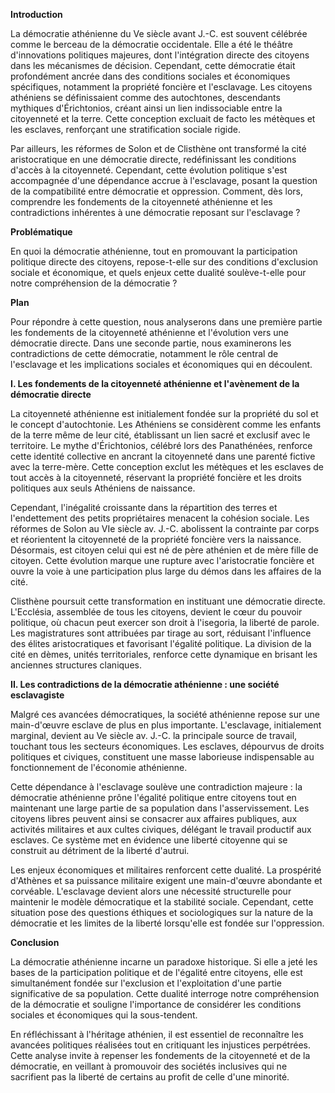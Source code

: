 **Introduction**

La démocratie athénienne du Ve siècle avant J.-C. est souvent célébrée comme le berceau de la démocratie occidentale. Elle a été le théâtre d'innovations politiques majeures, dont l'intégration directe des citoyens dans les mécanismes de décision. Cependant, cette démocratie était profondément ancrée dans des conditions sociales et économiques spécifiques, notamment la propriété foncière et l'esclavage. Les citoyens athéniens se définissaient comme des autochtones, descendants mythiques d'Érichtonios, créant ainsi un lien indissociable entre la citoyenneté et la terre. Cette conception excluait de facto les métèques et les esclaves, renforçant une stratification sociale rigide.

Par ailleurs, les réformes de Solon et de Clisthène ont transformé la cité aristocratique en une démocratie directe, redéfinissant les conditions d'accès à la citoyenneté. Cependant, cette évolution politique s'est accompagnée d'une dépendance accrue à l'esclavage, posant la question de la compatibilité entre démocratie et oppression. Comment, dès lors, comprendre les fondements de la citoyenneté athénienne et les contradictions inhérentes à une démocratie reposant sur l'esclavage ?

**Problématique**

En quoi la démocratie athénienne, tout en promouvant la participation politique directe des citoyens, repose-t-elle sur des conditions d'exclusion sociale et économique, et quels enjeux cette dualité soulève-t-elle pour notre compréhension de la démocratie ?

**Plan**

Pour répondre à cette question, nous analyserons dans une première partie les fondements de la citoyenneté athénienne et l'évolution vers une démocratie directe. Dans une seconde partie, nous examinerons les contradictions de cette démocratie, notamment le rôle central de l'esclavage et les implications sociales et économiques qui en découlent.

**I. Les fondements de la citoyenneté athénienne et l'avènement de la démocratie directe**

La citoyenneté athénienne est initialement fondée sur la propriété du sol et le concept d'autochtonie. Les Athéniens se considèrent comme les enfants de la terre même de leur cité, établissant un lien sacré et exclusif avec le territoire. Le mythe d'Érichtonios, célébré lors des Panathénées, renforce cette identité collective en ancrant la citoyenneté dans une parenté fictive avec la terre-mère. Cette conception exclut les métèques et les esclaves de tout accès à la citoyenneté, réservant la propriété foncière et les droits politiques aux seuls Athéniens de naissance.

Cependant, l'inégalité croissante dans la répartition des terres et l'endettement des petits propriétaires menacent la cohésion sociale. Les réformes de Solon au VIe siècle av. J.-C. abolissent la contrainte par corps et réorientent la citoyenneté de la propriété foncière vers la naissance. Désormais, est citoyen celui qui est né de père athénien et de mère fille de citoyen. Cette évolution marque une rupture avec l'aristocratie foncière et ouvre la voie à une participation plus large du démos dans les affaires de la cité.

Clisthène poursuit cette transformation en instituant une démocratie directe. L'Ecclésia, assemblée de tous les citoyens, devient le cœur du pouvoir politique, où chacun peut exercer son droit à l'isegoria, la liberté de parole. Les magistratures sont attribuées par tirage au sort, réduisant l'influence des élites aristocratiques et favorisant l'égalité politique. La division de la cité en dèmes, unités territoriales, renforce cette dynamique en brisant les anciennes structures claniques.

**II. Les contradictions de la démocratie athénienne : une société esclavagiste**

Malgré ces avancées démocratiques, la société athénienne repose sur une main-d'œuvre esclave de plus en plus importante. L'esclavage, initialement marginal, devient au Ve siècle av. J.-C. la principale source de travail, touchant tous les secteurs économiques. Les esclaves, dépourvus de droits politiques et civiques, constituent une masse laborieuse indispensable au fonctionnement de l'économie athénienne.

Cette dépendance à l'esclavage soulève une contradiction majeure : la démocratie athénienne prône l'égalité politique entre citoyens tout en maintenant une large partie de sa population dans l'asservissement. Les citoyens libres peuvent ainsi se consacrer aux affaires publiques, aux activités militaires et aux cultes civiques, délégant le travail productif aux esclaves. Ce système met en évidence une liberté citoyenne qui se construit au détriment de la liberté d'autrui.

Les enjeux économiques et militaires renforcent cette dualité. La prospérité d'Athènes et sa puissance militaire exigent une main-d'œuvre abondante et corvéable. L'esclavage devient alors une nécessité structurelle pour maintenir le modèle démocratique et la stabilité sociale. Cependant, cette situation pose des questions éthiques et sociologiques sur la nature de la démocratie et les limites de la liberté lorsqu'elle est fondée sur l'oppression.

**Conclusion**

La démocratie athénienne incarne un paradoxe historique. Si elle a jeté les bases de la participation politique et de l'égalité entre citoyens, elle est simultanément fondée sur l'exclusion et l'exploitation d'une partie significative de sa population. Cette dualité interroge notre compréhension de la démocratie et souligne l'importance de considérer les conditions sociales et économiques qui la sous-tendent.

En réfléchissant à l'héritage athénien, il est essentiel de reconnaître les avancées politiques réalisées tout en critiquant les injustices perpétrées. Cette analyse invite à repenser les fondements de la citoyenneté et de la démocratie, en veillant à promouvoir des sociétés inclusives qui ne sacrifient pas la liberté de certains au profit de celle d'une minorité.